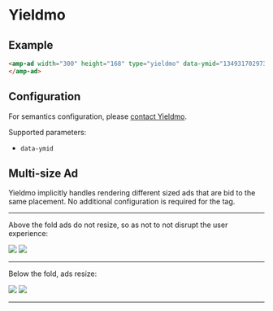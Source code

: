 # Yieldmo

## Example

```html
<amp-ad width="300" height="168" type="yieldmo" data-ymid="1349317029731662884">
</amp-ad>
```

## Configuration

For semantics configuration, please [contact Yieldmo](https://yieldmo.com/#contact).

Supported parameters:

-   `data-ymid`

## Multi-size Ad

Yieldmo implicitly handles rendering different sized ads that are bid to the same placement. No additional configuration is required for the tag.

---

Above the fold ads do not resize, so as not to not disrupt the user experience:

![](http://test.yieldmo.com.s3.amazonaws.com/amp-demo/big-notResized.gif)
![](http://test.yieldmo.com.s3.amazonaws.com/amp-demo/small-notResized.gif)

---

Below the fold, ads resize:

![](http://test.yieldmo.com.s3.amazonaws.com/amp-demo/big-resized.gif)
![](http://test.yieldmo.com.s3.amazonaws.com/amp-demo/small-resized.gif)

---
